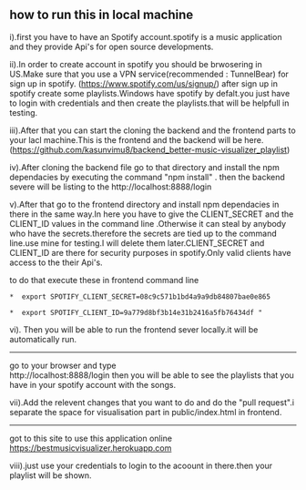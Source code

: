 how to run this in local machine
---------------------------------
i).first you have to have an Spotify account.spotify is a music application and they provide Api's for open source developments.

ii).In order to create account in spotify you should be brwosering in US.Make sure that you use a VPN service(recommended : TunnelBear) for sign up in spotify.
 (https://www.spotify.com/us/signup/)
 after sign up in spotify create some playlists.Windows have spotify by defalt.you just have to login with credentials and then create  the playlists.that will be helpfull in testing.

iii).After that you can start the cloning the backend and the frontend parts to your lacl machine.This is the frontend and the backend will be here. (https://github.com/kasunvimu8/backend_better-music-visualizer_playlist)

  iv).After cloning the backend file go to that directory and install the npm dependacies by executing the command "npm install" .
  then the backend severe will be listing to the http://localhost:8888/login
  
  v).After that go to the frontend directory and install npm dependacies in there in the same way.In here you have to give the CLIENT_SECRET and the CLIENT_ID values in the command line .Otherwise it can steal by anybody who have the secrets.therefore the secrets are tied up to the command line.use mine for testing.I will delete them later.CLIENT_SECRET and CLIENT_ID are there for security purposes in spotify.Only valid clients have access to the their Api's.
  
  to do that execute these in frontend command line
  
    *  export SPOTIFY_CLIENT_SECRET=08c9c571b1bd4a9a9db84807bae0e865 
    
    *  export SPOTIFY_CLIENT_ID=9a779d8bf3b14e31b2416a5fb76434df "
     
 vi). Then you will be able to run the frontend sever locally.it will be automatically run.
 
 
--------------------------------------------------------------------------------------
go to your browser and type  
                                  http://localhost:8888/login
                                  then you will be able to see the playlists that you have in your spotify account with the songs.
                                  
  vii).Add the relevent changes that you want to do and do the "pull request".i separate the space for visualisation part in public/index.html in frontend.
  
--------------------------------------------------------------------------------------
got to this site to use this application online
https://bestmusicvisualizer.herokuapp.com
    
   viii).just use your credentials to login to the acoount in there.then your playlist will be shown.  
     

  
  
  
  

